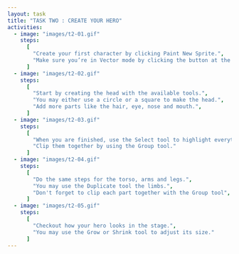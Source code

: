 ```yaml
---
layout: task
title: "TASK TWO : CREATE YOUR HERO"
activities:
  - image: "images/t2-01.gif"
    steps:
      [
        "Create your first character by clicking Paint New Sprite.",
        "Make sure you’re in Vector mode by clicking the button at the lower right."
      ]
  - image: "images/t2-02.gif"
    steps:
      [
        "Start by creating the head with the available tools.",
        "You may either use a circle or a square to make the head.",
        "Add more parts like the hair, eye, nose and mouth.",
      ]
  - image: "images/t2-03.gif"
    steps:
      [
        "When you are finished, use the Select tool to highlight everything.",
        "Clip them together by using the Group tool."
      ]
  - image: "images/t2-04.gif"
    steps:
      [
        "Do the same steps for the torso, arms and legs.",
        "You may use the Duplicate tool the limbs.",
        "Don't forget to clip each part together with the Group tool",
      ]
  - image: "images/t2-05.gif"
    steps:
      [
        "Checkout how your hero looks in the stage.",
        "You may use the Grow or Shrink tool to adjust its size."
      ]
---
```

